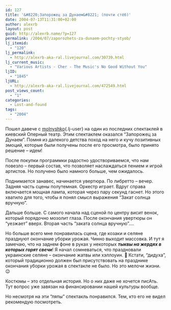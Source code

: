 ```yaml
---
id: 127
title: '&#8220;Запорожец за Дунаем&#8221; (почти стёб)'
date: 2004-07-13T11:31:00+02:00
author: alexrb
layout: post
guid: http://alexrb.name/?p=127
permalink: /2004/07/zaporozhets-za-dunaem-pochty-styob/
lj_itemid:
  - "120"
lj_permalink:
  - http://alexrb-aka-ral.livejournal.com/30739.html
lj_current_music:
  - "Various Artists - Cher - The Music's No Good Without You"
ljID:
  - "1845"
ljURL:
  - http://alexrb-aka-ral.livejournal.com/472549.html
post_views_count:
  - "1"
categories:
  - Lost-and-found
tags:
  - "2004"
---
```

Пошел давече с [molnyshko](http://molnyshko.livejournal.com/){.lj-user} на один из последних спектаклей в киевский Оперный театр. Этим спектаклем оказался &#8220;Запорожец за Дунаем&#8221;. Помня из далекого детства поход на него и кучу позитивных эмоций, которые были получены после его просмотра, было принято решение &#8211; идем!

После покупки программки радостно удоствориваемся, что нам повезло &#8211; первый состав, что позволяет наслаждаться пением и игрой артистов. Но получено было намного больше, чем ожидалось.

Поднимается занавес, начинается увертюра. По либретто &#8211; вечер. Задняя часть сцены полутемная. Оркестр играет. Вдруг справа включается мощная лампа, которая через пару секунд гаснет. Но этого хватило для того, чтобы я понял смысл выражения &#8220;Закат солнца вручную&#8221;.

Дальше больше. С самого начала над сценой по центру висит венок, который порядочно мозолит глаза. После окончания увертюры он &#8220;уезжает&#8221; вверх. Вторая часть &#8220;заката солнца вручную&#8221;&#8230;. 

Но больше всего мне понравилась сцена, где козаки и селяне празднуют окончание уборки урожая. Чинно выходит массовка. И тут я замечаю, что на заднем фоне в руках у некоторых _**тыквы на жердях в которых горят свечи**_! Я начал сомневаться, что праздновали украинские селяне &#8211; окончание жатвы или хэллоуин. 🙂 Кстати, &#8220;дидуха&#8221;, который традиционно должен был присутствовать на празднике окончания уборки урожая в спектакле не было. Но это мелочи жизни. 😉

Костюмы &#8211; это отдельная история. Но о них даже не хочется писАть. Тут вопрос уже завязан на финансировании нашей культуры вообще.

Но несмотря на эти &#8220;ляпы&#8221; спектакль понравился. Тем, кто его не видел рекомендую посмотреть.